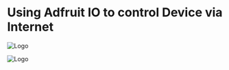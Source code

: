 # Using Adfruit IO to control Device via Internet
![Logo](https://static.bossinsights.com/img/integrations/adafruit.png)

![Logo](https://i.ytimg.com/vi/FZBJG11T5rk/hq720.jpg?sqp=-oaymwEhCK4FEIIDSFryq4qpAxMIARUAAAAAGAElAADIQj0AgKJD&rs=AOn4CLCDyVpN1aN7qy0NRRP5_tpxstZKzQ)

